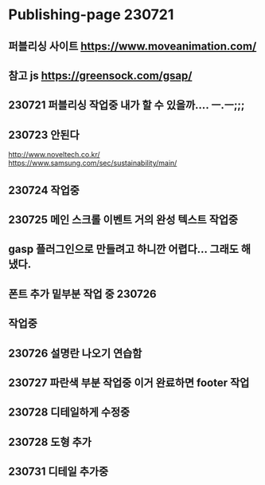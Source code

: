 # Publishing-page 230721
## 퍼블리싱 사이트 https://www.moveanimation.com/
## 참고 js https://greensock.com/gsap/
## 230721 퍼블리싱 작업중 내가 할 수 있을까.... ㅡ.ㅡ;;;
## 230723 안된다

http://www.noveltech.co.kr/
https://www.samsung.com/sec/sustainability/main/

## 230724 작업중
## 230725 메인 스크롤 이벤트 거의 완성 텍스트 작업중
## gasp 플러그인으로 만들려고 하니깐 어렵다... 그래도 해냈다.
## 폰트 추가 밑부분 작업 중 230726
## 작업중
## 230726 설명란 나오기 연습함
## 230727 파란색 부분 작업중 이거 완료하면 footer 작업
## 230728 디테일하게 수정중
## 230728 도형 추가
## 230731 디테일 추가중